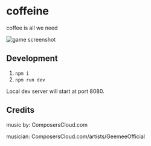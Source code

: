 # coffeine
coffee is all we need

![game screenshot](./src/images/screenshot.png)

## Development

1. `npm i`
2. `npm run dev`

Local dev server will start at port 8080.

## Credits

music by:
ComposersCloud.com

musician:
ComposersCloud.com/artists/GeemeeOfficial
